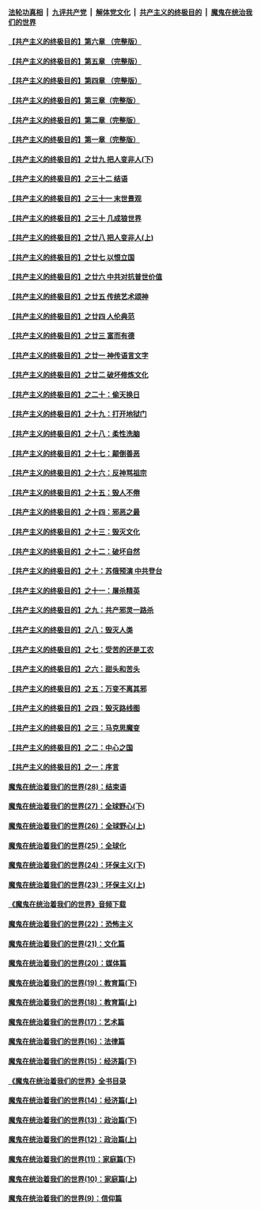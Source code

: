####  [法轮功真相](../../../../basic/blob/master/README.md?t=04130001) &nbsp;|&nbsp; [九评共产党](../../../../9ping.md/blob/master/README.md?t=04130001) &nbsp;|&nbsp; [解体党文化](../../../../jtdwh.md/blob/master/README.md?t=04130001)  &nbsp;|&nbsp; [共产主义的终极目的](../../../../gczydzjmd.md/blob/master/README.md?t=04130001) &nbsp;|&nbsp; [魔鬼在统治我们的世界](../../../../mgztzwmdsj.md/blob/master/README.md?t=04130001) 

#### [【共产主义的终极目的】第六章 （完整版）](../pages/nsc422/n11428913.md?t=04130001) 

#### [【共产主义的终极目的】第五章 （完整版）](../pages/nsc422/n11428912.md?t=04130001) 

#### [【共产主义的终极目的】第四章 （完整版）](../pages/nsc422/n11428907.md?t=04130001) 

#### [【共产主义的终极目的】第三章（完整版）](../pages/nsc422/n11428848.md?t=04130001) 

#### [【共产主义的终极目的】第二章（完整版）](../pages/nsc422/n11428831.md?t=04130001) 

#### [【共产主义的终极目的】第一章（完整版）](../pages/nsc422/n11417651.md?t=04130001) 

#### [【共产主义的终极目的】之廿九 把人变非人(下)](../pages/nsc422/n11344140.md?t=04130001) 

#### [【共产主义的终极目的】之三十二 结语](../pages/nsc422/n11360535.md?t=04130001) 

#### [【共产主义的终极目的】之三十一 末世景观](../pages/nsc422/n11351129.md?t=04130001) 

#### [【共产主义的终极目的】之三十 几成狼世界](../pages/nsc422/n11348280.md?t=04130001) 

#### [【共产主义的终极目的】之廿八 把人变非人(上)](../pages/nsc422/n11340492.md?t=04130001) 

#### [【共产主义的终极目的】之廿七 以恨立国](../pages/nsc422/n11336944.md?t=04130001) 

#### [【共产主义的终极目的】之廿六 中共对抗普世价值](../pages/nsc422/n11324785.md?t=04130001) 

#### [【共产主义的终极目的】之廿五 传统艺术颂神](../pages/nsc422/n11296396.md?t=04130001) 

#### [【共产主义的终极目的】之廿四 人伦典范](../pages/nsc422/n11296397.md?t=04130001) 

#### [【共产主义的终极目的】之廿三 富而有德](../pages/nsc422/n11283598.md?t=04130001) 

#### [【共产主义的终极目的】之廿一 神传语言文字](../pages/nsc422/n11263265.md?t=04130001) 

#### [【共产主义的终极目的】之廿二 破坏修炼文化](../pages/nsc422/n11245728.md?t=04130001) 

#### [【共产主义的终极目的】之二十：偷天换日](../pages/nsc422/n11238846.md?t=04130001) 

#### [【共产主义的终极目的】之十九：打开地狱门](../pages/nsc422/n11206376.md?t=04130001) 

#### [【共产主义的终极目的】之十八：柔性洗脑](../pages/nsc422/n11199994.md?t=04130001) 

#### [【共产主义的终极目的】之十七：颠倒善恶](../pages/nsc422/n11179782.md?t=04130001) 

#### [【共产主义的终极目的】之十六：反神骂祖宗](../pages/nsc422/n11166798.md?t=04130001) 

#### [【共产主义的终极目的】之十五：毁人不倦](../pages/nsc422/n11166792.md?t=04130001) 

#### [【共产主义的终极目的】之十四：邪恶之最](../pages/nsc422/n11150249.md?t=04130001) 

#### [【共产主义的终极目的】之十三：毁灭文化](../pages/nsc422/n11135227.md?t=04130001) 

#### [【共产主义的终极目的】之十二：破坏自然](../pages/nsc422/n11135214.md?t=04130001) 

#### [【共产主义的终极目的】之十：苏俄预演 中共登台](../pages/nsc422/n11118424.md?t=04130001) 

#### [【共产主义的终极目的】之十一：屠杀精英](../pages/nsc422/n11118442.md?t=04130001) 

#### [【共产主义的终极目的】之九：共产邪灵一路杀](../pages/nsc422/n11114139.md?t=04130001) 

#### [【共产主义的终极目的】之八：毁灭人类](../pages/nsc422/n11108503.md?t=04130001) 

#### [【共产主义的终极目的】之七：受苦的还是工农](../pages/nsc422/n11101809.md?t=04130001) 

#### [【共产主义的终极目的】之六：甜头和苦头](../pages/nsc422/n11096971.md?t=04130001) 

#### [【共产主义的终极目的】之五：万变不离其邪](../pages/nsc422/n11091285.md?t=04130001) 

#### [【共产主义的终极目的】之四：毁灭路线图](../pages/nsc422/n11086284.md?t=04130001) 

#### [【共产主义的终极目的】之三：马克思魔变](../pages/nsc422/n11061941.md?t=04130001) 

#### [【共产主义的终极目的】之二：中心之国](../pages/nsc422/n11047728.md?t=04130001) 

#### [【共产主义的终极目的】之一：序言](../pages/nsc422/n11086077.md?t=04130001) 

#### [魔鬼在统治着我们的世界(28)：结束语](../pages/nsc422/n10936246.md?t=04130001) 

#### [魔鬼在统治着我们的世界(27)：全球野心(下)](../pages/nsc422/n10928319.md?t=04130001) 

#### [魔鬼在统治着我们的世界(26)：全球野心(上)](../pages/nsc422/n10900318.md?t=04130001) 

#### [魔鬼在统治着我们的世界(25)：全球化](../pages/nsc422/n10788205.md?t=04130001) 

#### [魔鬼在统治着我们的世界(24)：环保主义(下)](../pages/nsc422/n10695307.md?t=04130001) 

#### [魔鬼在统治着我们的世界(23)：环保主义(上)](../pages/nsc422/n10688613.md?t=04130001) 

#### [《魔鬼在统治着我们的世界》音频下载](../pages/nsc422/n10635553.md?t=04130001) 

#### [魔鬼在统治着我们的世界(22)：恐怖主义](../pages/nsc422/n10614727.md?t=04130001) 

#### [魔鬼在统治着我们的世界(21)：文化篇](../pages/nsc422/n10597706.md?t=04130001) 

#### [魔鬼在统治着我们的世界(20)：媒体篇](../pages/nsc422/n10586579.md?t=04130001) 

#### [魔鬼在统治着我们的世界(19)：教育篇(下)](../pages/nsc422/n10564808.md?t=04130001) 

#### [魔鬼在统治着我们的世界(18)：教育篇(上)](../pages/nsc422/n10526970.md?t=04130001) 

#### [魔鬼在统治着我们的世界(17)：艺术篇](../pages/nsc422/n10499093.md?t=04130001) 

#### [魔鬼在统治着我们的世界(16)：法律篇](../pages/nsc422/n10485969.md?t=04130001) 

#### [魔鬼在统治着我们的世界(15)：经济篇(下)](../pages/nsc422/n10469975.md?t=04130001) 

#### [《魔鬼在统治着我们的世界》全书目录](../pages/nsc422/n10464261.md?t=04130001) 

#### [魔鬼在统治着我们的世界(14)：经济篇(上)](../pages/nsc422/n10457370.md?t=04130001) 

#### [魔鬼在统治着我们的世界(13)：政治篇(下)](../pages/nsc422/n10448270.md?t=04130001) 

#### [魔鬼在统治着我们的世界(12)：政治篇(上)](../pages/nsc422/n10444576.md?t=04130001) 

#### [魔鬼在统治着我们的世界(11)：家庭篇(下)](../pages/nsc422/n10440961.md?t=04130001) 

#### [魔鬼在统治着我们的世界(10)：家庭篇(上)](../pages/nsc422/n10435448.md?t=04130001) 

#### [魔鬼在统治着我们的世界(9)：信仰篇](../pages/nsc422/n10432159.md?t=04130001) 

